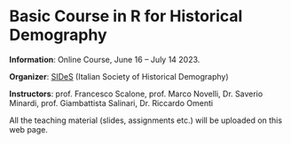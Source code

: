 # Basic Course in R for Historical Demography 

**Information**: Online Course, June 16 – July 14 2023.


**Organizer**: [SIDeS](https://demostorica.it/en/society/) (Italian Society of Historical Demography)


**Instructors**: prof. Francesco Scalone, prof. Marco Novelli, Dr. Saverio Minardi, prof. Giambattista Salinari, Dr. Riccardo Omenti

All the teaching material (slides, assignments etc.) will be uploaded on this web page. 
